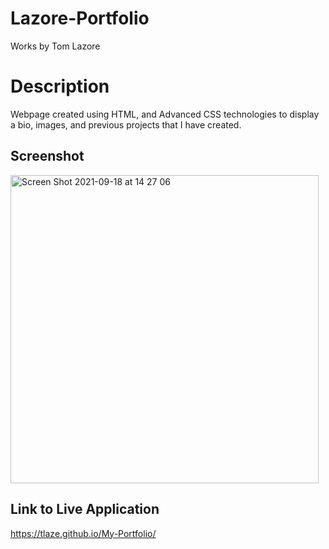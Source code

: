 # Lazore-Portfolio

Works by Tom Lazore

# Description

Webpage created using HTML, and Advanced CSS technologies to display a bio, images, and previous projects that I have created.

##  Screenshot

<img width="493" alt="Screen Shot 2021-09-18 at 14 27 06" src="https://user-images.githubusercontent.com/47471193/133900455-7a115533-f5df-4a2a-9b98-9e6b22661ed0.png">

## Link to Live Application

https://tlaze.github.io/My-Portfolio/
